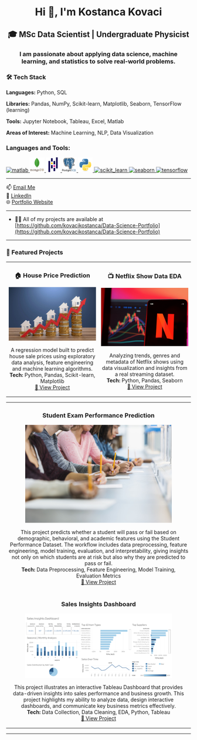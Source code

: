<h1 align="center">Hi 👋, I'm Kostanca Kovaci</h1>

<h2 align="center">🎓 MSc Data Scientist | Undergraduate Physicist</h2>
<h3 align="center">I am passionate about applying data science, machine learning, and statistics to solve real-world problems.</h3>


### 🛠️ Tech Stack
**Languages:** Python, SQL  

**Libraries:** Pandas, NumPy, Scikit-learn, Matplotlib, Seaborn, TensorFlow (learning)  

**Tools:** Jupyter Notebook, Tableau, Excel, Matlab

**Areas of Interest:** Machine Learning, NLP, Data Visualization

<h3 align="left">Languages and Tools:</h3>
<p align="left"> <a href="https://www.mathworks.com/" target="_blank" rel="noreferrer"> <img src="https://upload.wikimedia.org/wikipedia/commons/2/21/Matlab_Logo.png" alt="matlab" width="40" height="40"/> </a> <a href="https://www.mongodb.com/" target="_blank" rel="noreferrer"> <img src="https://raw.githubusercontent.com/devicons/devicon/master/icons/mongodb/mongodb-original-wordmark.svg" alt="mongodb" width="40" height="40"/> </a> <a href="https://pandas.pydata.org/" target="_blank" rel="noreferrer"> <img src="https://raw.githubusercontent.com/devicons/devicon/2ae2a900d2f041da66e950e4d48052658d850630/icons/pandas/pandas-original.svg" alt="pandas" width="40" height="40"/> </a> <a href="https://www.postgresql.org" target="_blank" rel="noreferrer"> <img src="https://raw.githubusercontent.com/devicons/devicon/master/icons/postgresql/postgresql-original-wordmark.svg" alt="postgresql" width="40" height="40"/> </a> <a href="https://www.python.org" target="_blank" rel="noreferrer"> <img src="https://raw.githubusercontent.com/devicons/devicon/master/icons/python/python-original.svg" alt="python" width="40" height="40"/> </a> <a href="https://scikit-learn.org/" target="_blank" rel="noreferrer"> <img src="https://upload.wikimedia.org/wikipedia/commons/0/05/Scikit_learn_logo_small.svg" alt="scikit_learn" width="40" height="40"/> </a> <a href="https://seaborn.pydata.org/" target="_blank" rel="noreferrer"> <img src="https://seaborn.pydata.org/_images/logo-mark-lightbg.svg" alt="seaborn" width="40" height="40"/> </a> <a href="https://www.tensorflow.org" target="_blank" rel="noreferrer"> <img src="https://www.vectorlogo.zone/logos/tensorflow/tensorflow-icon.svg" alt="tensorflow" width="40" height="40"/> </a> </p>

---

📫 [Email Me](mailto:kovacikostancal@gmail.com)  
🔗 [LinkedIn](https://linkedin.com/in/kostanca-kovaci)  
🌐 [Portfolio Website](https://.com)  

---

- 👨‍💻 All of my projects are available at [https://github.com/kovacikostanca/Data-Science-Portfolio](https://github.com/kovacikostanca/Data-Science-Portfolio)

---

### 🚀 Featured Projects

<table>
  <tr>
    <td width="50%">
      <h3 align="center">🏠 House Price Prediction</h3>
      <p align="center">
        <a href="https://github.com/kovacikostanca/Data-Science-Portfolio/tree/main/house-price-prediction" target="_blank">
          <img src="https://github.com/kovacikostanca/Data-Science-Portfolio/blob/main/house-price-prediction/housingcosts.jpg" width="400" alt="House Price Prediction"/>
        </a>
      </p>
      <p align="center">
        A regression model built to predict house sale prices using exploratory data analysis, feature engineering and machine learning algorithms.  
        <br/>
        <strong>Tech:</strong> Python, Pandas, Scikit-learn, Matplotlib  
        <br/>
        <a href="https://github.com/kovacikostanca/Data-Science-Portfolio/tree/main/house-price-prediction" target="_blank">🔗 View Project</a>
      </p>
    </td>
    <td width="50%">
      <h3 align="center">📺 Netflix Show Data EDA</h3>
      <p align="center">
        <a href="https://github.com/kovacikostanca/Data-Science-Portfolio/tree/main/Netflix-Show-EDA" target="_blank">
          <img src="https://github.com/kovacikostanca/Data-Science-Portfolio/blob/main/Netflix-Show-EDA/Netflix-EDA.png" width="400" alt="Netflix Show EDA"/>
        </a>
      </p>
      <p align="center">
        Analyzing trends, genres and metadata of Netflix shows using data visualization and insights from a real streaming dataset.  
        <br/>
        <strong>Tech:</strong> Python, Pandas, Seaborn 
        <br/>
        <a href="https://github.com/kovacikostanca/Data-Science-Portfolio/tree/main/Netflix-Show-EDA" target="_blank">🔗 View Project</a>
      </p>
    </td>
</table>
  
<table>
  <tr>
    <td width="50%">
      <h3 align="center">Student Exam Performance Prediction</h3>
      <p align="center">
        <a href="https://github.com/kovacikostanca/Data-Science-Portfolio/tree/main/Student_Performance_using_RandomForest" target="_blank">
          <img src="https://github.com/kovacikostanca/Data-Science-Portfolio/blob/main/Student_Performance_using_RandomForest/student_exam_performance.jpg" width="400" alt="Student Exam Performance Prediction"/>
        </a>
      </p>
      <p align="center">
        This project predicts whether a student will pass or fail based on demographic, behavioral, and academic features using the Student Performance Dataset. The workflow includes data preprocessing, feature engineering, model training, evaluation, and interpretability, giving insights not only on which students are at risk but also why they are predicted to pass or fail.  
        <br/>
        <strong>Tech:</strong> Data Preprocessing, Feature Engineering, Model Training, Evaluation Metrics  
        <br/>
        <a href="https://github.com/kovacikostanca/Data-Science-Portfolio/tree/main/Student_Performance_using_RandomForest" target="_blank">🔗 View Project</a>
      </p>
    </td>
  </tr>
  <tr>
    <td width="50%">
      <h3 align="center">Sales Insights Dashboard</h3>
      <p align="center">
        <a href="https://github.com/kovacikostanca/Data-Science-Portfolio/blob/main/Sales%20Insights%20Dashboard/README.md" target="_blank">
          <img src="https://github.com/kovacikostanca/Data-Science-Portfolio/blob/main/Sales%20Insights%20Dashboard/Sales%20Insights%20Dashboard.png" width="400" alt="Sales Insights Dashboard"/>
        </a>
      </p>
      <p align="center">
        This project illustrates an interactive Tableau Dashboard that provides data-driven insights into sales performance and business growth.
This project highlights my ability to analyze data, design interactive dashboards, and communicate key business metrics effectively.
        <br/>
        <strong>Tech:</strong> Data Collection, Data Cleaning, EDA, Python, Tableau 
        <br/>
        <a href="https://github.com/kovacikostanca/Data-Science-Portfolio/blob/main/Sales%20Insights%20Dashboard/README.md" target="_blank">🔗 View Project</a>
      </p>
    </td>
  </tr>
</table>

---
